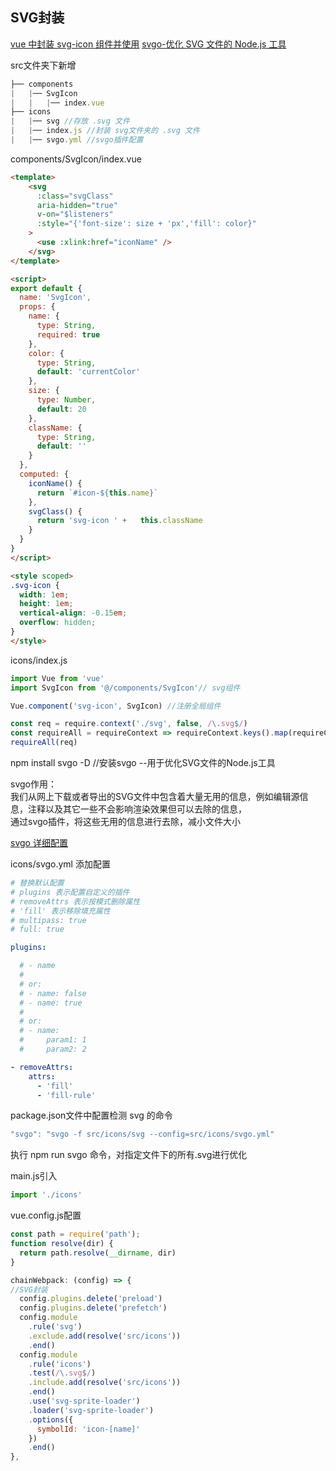 ## <a name="SVG封装">SVG封装</a>
[vue 中封装 svg-icon 组件并使用](https://www.cnblogs.com/lhjfly/p/10756650.html)
[svgo-优化 SVG 文件的 Node.js 工具](https://blog.csdn.net/qq_35366269/article/details/102716256)



src文件夹下新增  
```js
├── components    
|   |── SvgIcon  
|   |   |── index.vue
├── icons    
|   |── svg //存放 .svg 文件  
|   |── index.js //封装 svg文件夹的 .svg 文件 
|   |── svgo.yml //svgo插件配置 
```

components/SvgIcon/index.vue
```html
<template>
    <svg 
      :class="svgClass" 
      aria-hidden="true" 
      v-on="$listeners" 
      :style="{'font-size': size + 'px','fill': color}"
    >
      <use :xlink:href="iconName" />
    </svg>
</template>

<script>
export default {
  name: 'SvgIcon',
  props: {
    name: {
      type: String,
      required: true
    },
    color: {
      type: String,
      default: 'currentColor'
    },
    size: {
      type: Number,
      default: 20
    },
    className: {
      type: String,
      default: ''
    }
  },
  computed: {
    iconName() {
      return `#icon-${this.name}`
    },
    svgClass() {
      return 'svg-icon ' +   this.className
    }
  }
}
</script>

<style scoped>
.svg-icon {
  width: 1em;
  height: 1em;
  vertical-align: -0.15em;
  overflow: hidden;
}
</style>
```


icons/index.js
```js
import Vue from 'vue'
import SvgIcon from '@/components/SvgIcon'// svg组件

Vue.component('svg-icon', SvgIcon) //注册全局组件

const req = require.context('./svg', false, /\.svg$/)
const requireAll = requireContext => requireContext.keys().map(requireContext)
requireAll(req)
```

npm install svgo -D  //安装svgo --用于优化SVG文件的Node.js工具  

svgo作用：  
我们从网上下载或者导出的SVG文件中包含着大量无用的信息，例如编辑源信息，注释以及其它一些不会影响渲染效果但可以去除的信息，  
通过svgo插件，将这些无用的信息进行去除，减小文件大小

[svgo 详细配置](https://github.com/svg/svgo/blob/master/README.md)

icons/svgo.yml 添加配置
```yml
# 替换默认配置
# plugins 表示配置自定义的插件
# removeAttrs 表示按模式删除属性
# 'fill' 表示移除填充属性
# multipass: true
# full: true

plugins:

  # - name
  #
  # or:
  # - name: false
  # - name: true
  #
  # or:
  # - name:
  #     param1: 1
  #     param2: 2

- removeAttrs:
    attrs:
      - 'fill'
      - 'fill-rule'
```

package.json文件中配置检测 svg 的命令
```js
"svgo": "svgo -f src/icons/svg --config=src/icons/svgo.yml"
```

执行 npm run svgo 命令，对指定文件下的所有.svg进行优化


main.js引入
```js
import './icons'
```

vue.config.js配置
```js
const path = require('path');
function resolve(dir) {
  return path.resolve(__dirname, dir)
}

chainWebpack: (config) => {
//SVG封装  
  config.plugins.delete('preload')
  config.plugins.delete('prefetch')
  config.module
    .rule('svg')
    .exclude.add(resolve('src/icons'))
    .end()
  config.module
    .rule('icons')
    .test(/\.svg$/)
    .include.add(resolve('src/icons'))
    .end()
    .use('svg-sprite-loader')
    .loader('svg-sprite-loader')
    .options({
      symbolId: 'icon-[name]'
    })
    .end()
},
```

